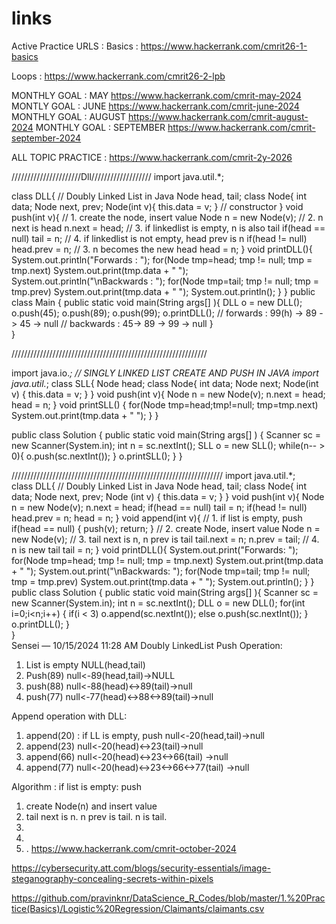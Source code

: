 # links
Active Practice URLS : 
Basics : https://www.hackerrank.com/cmrit26-1-basics

Loops : https://www.hackerrank.com/cmrit26-2-lpb

MONTHLY GOAL : MAY
https://www.hackerrank.com/cmrit-may-2024
MONTLY GOAL : JUNE
https://www.hackerrank.com/cmrit-june-2024
MONTHLY GOAL : AUGUST
https://www.hackerrank.com/cmrit-august-2024
MONTHLY GOAL : SEPTEMBER
https://www.hackerrank.com/cmrit-september-2024

ALL TOPIC PRACTICE : 
https://www.hackerrank.com/cmrit-2y-2026

//////////////////////Dll///////////////////
import java.util.*;  

class DLL{ // Doubly Linked List in Java
    Node head, tail;
    class Node{ 
        int data; 
        Node next, prev; 
        Node(int v){ this.data = v; } // constructor
    } 
    void push(int v){
        // 1. create the node, insert value
        Node n = new Node(v);
        // 2. n next is head
        n.next = head;
        // 3. if linkedlist is empty, n is also tail
        if(head == null) tail = n;
        // 4. if linkedlist is not empty, head prev is n
        if(head != null) head.prev = n;
        // 3. n becomes the new head
        head = n;
    }
    void printDLL(){
        System.out.println("Forwards : ");
        for(Node tmp=head; tmp != null; tmp = tmp.next) 
            System.out.print(tmp.data + " ");
        System.out.println("\nBackwards : ");
        for(Node tmp=tail; tmp != null; tmp = tmp.prev) 
            System.out.print(tmp.data + " ");
        System.out.println();
    }
} 
public class Main  { 
    public static void main(String args[] ){ 
        DLL o = new DLL();
        o.push(45); o.push(89); o.push(99);
        o.printDLL(); 
        // forwards : 99(h) -> 89 -> 45 -> null
        // backwards : 45-> 89 -> 99 -> null
    }  
}  


//////////////////////////////////////////////////////////////

import java.io.*; // SINGLY LINKED LIST CREATE AND PUSH IN JAVA
import java.util.*; 
class SLL{
    Node head;
    class Node{
        int data; Node next; Node(int v) { this.data = v; }
    }
    void push(int v){
        Node n = new Node(v); n.next = head; head = n;
    }
    void printSLL() { 
        for(Node tmp=head;tmp!=null; tmp=tmp.next)
            System.out.print(tmp.data + " "); 
    }
}

public class Solution {
    public static void main(String args[] )  {
        Scanner sc = new Scanner(System.in);
        int n = sc.nextInt();
        SLL o = new SLL();
        while(n-- > 0){
            o.push(sc.nextInt());
        }
        o.printSLL();
    }
}

///////////////////////////////////////////////////////////////////
import java.util.*;  
class DLL{ // Doubly Linked List in Java
    Node head, tail;
    class Node{ 
        int data;
        Node next, prev;
        Node (int v) { this.data = v; }
    } 
    void push(int v){ 
        Node n = new Node(v); 
        n.next = head;
        if(head == null) tail = n;
        if(head != null) head.prev = n;
        head = n;
    }
    void append(int v){
        // 1. if list is empty, push
        if(head == null) { push(v); return; }
        // 2. create Node, insert value
        Node n = new Node(v);
        // 3. tail next is n, n prev is tail
        tail.next = n; n.prev = tail;
        // 4. n is new tail
        tail = n;
    }
    void printDLL(){
        System.out.print("Forwards: ");
        for(Node tmp=head; tmp != null; tmp = tmp.next) 
            System.out.print(tmp.data + " ");
        System.out.print("\nBackwards: ");
        for(Node tmp=tail; tmp != null; tmp = tmp.prev) 
            System.out.print(tmp.data + " ");
        System.out.println();
    }
} 
public class Solution  { 
    public static void main(String args[] ){ 
        Scanner sc = new Scanner(System.in);
        int n = sc.nextInt();
        DLL o = new DLL();
        for(int i=0;i<n;i++) {
            if(i < 3) o.append(sc.nextInt());
            else o.push(sc.nextInt());
        }
        o.printDLL();
    }  
}  
Sensei — 10/15/2024 11:28 AM
Doubly LinkedList Push Operation: 
1. List is empty
NULL(head,tail)
2. Push(89)
null<-89(head,tail)->NULL
3. push(88)
null<-88(head)<->89(tail)->null
4. push(77)
null<-77(head)<->88<->89(tail)->null

Append operation with DLL:
1. append(20) : if LL is empty, push
null<-20(head,tail)->null
2. append(23) 
null<-20(head)<->23(tail)->null
3. append(66)
null<-20(head)<->23<->66(tail) ->null
4. append(77)
null<-20(head)<->23<->66<->77(tail) ->null

Algorithm : 
if list is empty: push
1. create Node(n) and insert value
2. tail next is n. n prev is tail. n is tail.
3.
4.
5. . https://www.hackerrank.com/cmrit-october-2024

https://cybersecurity.att.com/blogs/security-essentials/image-steganography-concealing-secrets-within-pixels

https://github.com/pravinknr/DataScience_R_Codes/blob/master/1.%20Practice(Basics)/Logistic%20Regression/Claimants/claimants.csv
